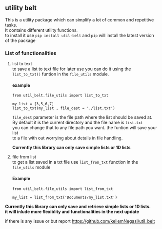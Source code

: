 ## utility belt
This is a utility package which can simplify a lot of common and repetitive tasks.<br/>
It contains different utility functions.</br>
to install it use ``` pip install util-belt ``` and `pip` will install the latest version of the package<br/>
### List of functionalities
1. list to text  <br/> to save a list to text file for later use you can do it using the <br/>
```list_to_txt()``` funtion in the `file_utils` module.
   #### example
   ```
   from util_belt.file_utils import list_to_txt

   my_list = [3,5,6,7]
   list_to_txt(my_list , file_dest = './list.txt')

   ```
   `file_dest` parameter is the file path where the list should be saved at. </br>
   By default it is  the current directory and the file name is `list.txt` <br>
   you can change that to any file path you want. the funtion will save your list <br>
   to a file with out worrying about details in file handling.<br>

   **Currently this library can only save simple lists or 1D lists**
2. file from list</br>
   to get a list saved in a txt file use ``` list_from_txt ``` function in the ``` file_utils ``` module <br/>

   #### Example
   ```
   from util_belt.file_utils import list_from_txt

   my_list = list_from_txt('Documents/my_list.txt')

   ```
**Currently this library can only save and retrieve simple lists or 1D lists.<br/> it will inlude more flexiblity and functionalities in the next update** <br/>


if there is any issue or but report https://github.com/kellemNegasi/util_belt
